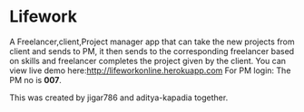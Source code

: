 # Lifework
A Freelancer,client,Project manager app that can take the new projects from client and sends to PM, it then sends to the corresponding freelancer based on skills and freelancer completes the project given by the client.
You can view live demo here:http://lifeworkonline.herokuapp.com
For PM login: The PM no is **007**.


This was created by jigar786 and aditya-kapadia together. 
